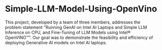 # Simple-LLM-Model-Using-OpenVino
This project, developed by a team of three members, addresses the problem statement “Running GenAI on Intel AI Laptops and Simple LLM Inference on CPU, and Fine-Tuning of LLM Models using Intel® OpenVINO™”. Our goal was to demonstrate the feasibility and efficiency of deploying Generative AI models on Intel AI laptops.
